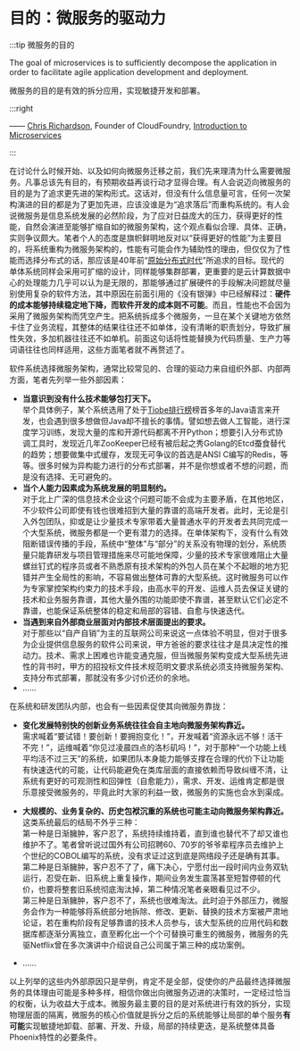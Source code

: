 # 目的：微服务的驱动力

:::tip 微服务的目的

The goal of microservices is to sufficiently decompose the application in order to facilitate agile application development and deployment.

微服务的目的是有效的拆分应用，实现敏捷开发和部署。

:::right

—— [Chris Richardson](https://www.nginx.com/people/chris-richardson/), Founder of CloudFoundry, [Introduction to Microservices](https://www.nginx.com/blog/introduction-to-microservices/)

:::

在讨论什么时候开始、以及如何向微服务迁移之前，我们先来理清为什么需要微服务。凡事总该先有目的，有预期收益再谈行动才显得合理。有人会说迈向微服务的目的是为了追求更先进的架构形式。这话对，但没有什么信息量可言，任何一次架构演进的目的都是为了更加先进，应该没谁是为“追求落后”而重构系统的。有人会说微服务是信息系统发展的必然阶段，为了应对日益庞大的压力，获得更好的性能，自然会演进至能够扩缩自如的微服务架构，这个观点看似合理、具体、正确，实则争议颇大。笔者个人的态度是旗帜鲜明地反对以“获得更好的性能”为主要目的，将系统重构为微服务架构的，性能有可能会作为辅助性的理由，但仅仅为了性能而选择分布式的话，那应该是40年前“[原始分布式时代](/architecture/architect-history/primitive-distribution.html)”所追求的目标。现代的单体系统同样会采用可扩缩的设计，同样能够集群部署，更重要的是云计算数据中心的处理能力几乎可以认为是无限的，那能够通过扩展硬件的手段解决问题就尽量别使用复杂的软件方法，其中原因在前面引用的《没有银弹》中已经解释过：**硬件的成本能够持续稳定地下降，而软件开发的成本则不可能**。而且，性能也不会因为采用了微服务架构而凭空产生。把系统拆成多个微服务，一旦在某个关键地方依然卡住了业务流程，其整体的结果往往还不如单体，没有清晰的职责划分，导致扩展性失效，多加机器往往还不如单机。前面这句话将性能替换为代码质量、生产力等词语往往也同样适用，这些方面笔者就不再赘述了。

软件系统选择微服务架构，通常比较常见的、合理的驱动力来自组织外部、内部两方面，笔者先列举一些外部因素：

- **当意识到没有什么技术能够包打天下。**<br/>举个具体例子，某个系统选用了处于[Tiobe排行榜](https://www.tiobe.com/tiobe-index/)榜首多年的Java语言来开发，也会遇到很多想做但Java却不擅长的事情。譬如想去做人工智能，进行深度学习训练，发现大量的库和开源代码都离不开Python；想要引入分布式协调工具时，发现近几年ZooKeeper已经有被后起之秀Golang的Etcd蚕食替代的趋势；想要做集中式缓存，发现无可争议的首选是ANSI C编写的Redis，等等。很多时候为异构能力进行的分布式部署，并不是你想或者不想的问题，而是没有选择、无可避免的。
- **当个人能力因素成为系统发展的明显制约。**<br/>对于北上广深的信息技术企业这个问题可能不会成为主要矛盾，在其他地区，不少软件公司即使有钱也很难招到大量的靠谱的高端开发者。此时，无论是引入外包团队，抑或是让少量技术专家带着大量普通水平的开发者去共同完成一个大型系统，微服务都是一个更有潜力的选择。在单体架构下，没有什么有效阻断错误传播的手段，系统中“整体”与“部分”的关系没有物理的划分，系统质量只能靠研发与项目管理措施来尽可能地保障，少量的技术专家很难阻止大量螺丝钉式的程序员或者不熟悉原有技术架构的外包人员在某个不起眼的地方犯错并产生全局性的影响，不容易做出整体可靠的大型系统。这时微服务可以作为专家掌控架构约束力的技术手段，由高水平的开发、运维人员去保证关键的技术和业务服务靠谱，其他大量外围的功能即使不靠谱，甚至默认它们必定不靠谱，也能保证系统整体的稳定和局部的容错、自愈与快速迭代。
- **当遇到来自外部商业层面对内部技术层面提出的要求。**<br/>对于那些以“自产自销”为主的互联网公司来说这一点体验不明显，但对于很多为企业提供信息服务的软件公司来说，甲方爸爸的要求往往才是具决定性的推动力。技术、需求上困难也许能变通克服，但当微服务架构变成大型系统先进性的背书时，甲方的招投标文件技术规范明文要求系统必须支持微服务架构、支持分布式部署，那就没有多少讨价还价的余地。
- ……

在系统和研发团队内部，也会有一些因素促使其向微服务靠拢：

- **变化发展特别快的创新业务系统往往会自主地向微服务架构靠近。**<br/>需求喊着“要试错！要创新！要拥抱变化！”，开发喊着“资源永远不够！活干不完！”，运维喊着“你见过凌晨四点的洛杉矶吗！”，对于那种“一个功能上线平均活不过三天”的系统，如果团队本身能力能够支撑在合理的代价下让功能有快速迭代的可能，让代码能避免在类库层面的直接依赖而导致纠缠不清，让系统有更好的可观测性和回弹性（自愈能力），需求、开发、运维肯定都是很乐意接受微服务的，毕竟此时大家的利益一致，微服务的实施也会水到渠成。

- **大规模的、业务复杂的、历史包袱沉重的系统也可能主动向微服务架构靠近。**<br/>这类系统最后的结局不外乎三种：<br/>第一种是日渐臃肿，客户忍了，系统持续维持着，直到谁也替代不了却又谁也维护不了。笔者曾听说过国外有公司招聘60、70岁的爷爷辈程序员去维护上个世纪的COBOL编写的系统，没有求证过这到底是网络段子还是确有其事。<br/>第二种是日渐臃肿，客户忍不了了，痛下决心，宁愿付出一段时间内业务双轨运行，忍受在新、旧系统上重复操作，期间业务发生震荡甚至短暂停顿的代价，也要将整套旧系统彻底淘汰掉，第二种情况笔者亲眼看见过不少。<br/>第三种是日渐臃肿，客户忍不了，系统也很难淘汰。此时迫于外部压力，微服务会作为一种能够将系统部分地拆除、修改、更新、替换的技术方案被严肃地论证，若在重构阶段有足够靠谱的技术人员参与，该大型系统的应用代码和数据库都逐渐分离独立，直至孵化出一个个可替换可重生的微服务，微服务的先驱Netflix曾在多次演讲中介绍说自己公司属于第三种的成功案例。

- ……

以上列举的这些内外部原因只是举例，肯定不是全部，促使你的产品最终选择微服务的具体理由可能是多种多样，相信你做出向微服务迈进的决策时，一定经过恰当的权衡，认为收益大于成本。微服务最主要的目的是对系统进行有效的拆分，实现物理层面的隔离，微服务的核心价值就是拆分之后的系统能够让局部的单个服务**有可能**实现敏捷地卸载、部署、开发、升级，局部的持续更迭，是系统整体具备Phoenix特性的必要条件。
